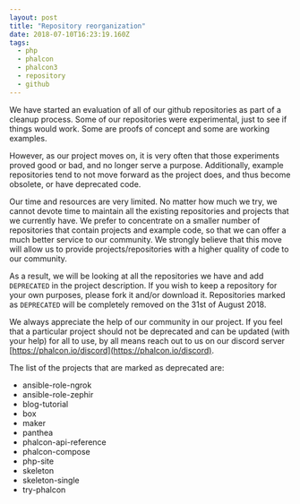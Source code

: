 ```yaml
---
layout: post
title: "Repository reorganization"
date: 2018-07-10T16:23:19.160Z
tags:
  - php
  - phalcon
  - phalcon3
  - repository
  - github
---
```

We have started an evaluation of all of our github repositories as part of a cleanup process. Some of our repositories were experimental, just to see if things would work. Some are proofs of concept and some are working examples.

However, as our project moves on, it is very often that those experiments proved good or bad, and no longer serve a purpose. Additionally, example repositories tend to not move forward as the project does, and thus become obsolete, or have deprecated code.
<!--more-->
Our time and resources are very limited. No matter how much we try, we cannot devote time to maintain all the existing repositories and projects that we currently have. We prefer to concentrate on a smaller number of repositories that contain projects and example code, so that we can offer a much better service to our community. We strongly believe that this move will allow us to provide projects/repositories with a higher quality of code to our community.

As a result, we will be looking at all the repositories we have and add `DEPRECATED` in the project description. If you wish to keep a repository for your own purposes, please fork it and/or download it. Repositories marked as `DEPRECATED` will be completely removed on the 31st of August 2018.

We always appreciate the help of our community in our project. If you feel that a particular project should not be deprecated and can be updated (with your help) for all to use, by all means reach out to us on our discord server [https://phalcon.io/discord](https://phalcon.io/discord).

The list of the projects that are marked as deprecated are:
        
- ansible-role-ngrok
- ansible-role-zephir
- blog-tutorial
- box
- maker
- panthea 
- phalcon-api-reference
- phalcon-compose
- php-site
- skeleton     
- skeleton-single
- try-phalcon

